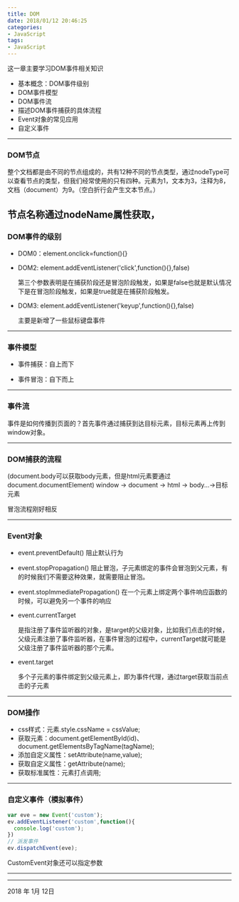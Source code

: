 ```yaml
---
title: DOM
date: 2018/01/12 20:46:25
categories:
- JavaScript
tags:
- JavaScript
---
```


这一章主要学习DOM事件相关知识
- 基本概念：DOM事件级别
- DOM事件模型
- DOM事件流
- 描述DOM事件捕获的具体流程
- Event对象的常见应用
- 自定义事件

<!-- more -->

------

### DOM节点

整个文档都是由不同的节点组成的，共有12种不同的节点类型，通过nodeType可以查看节点的类型，但我们经常使用的只有四种。元素为1，文本为3，注释为8，文档（document）为9。（空白折行会产生文本节点。）


节点名称通过nodeName属性获取，
---

### DOM事件的级别

- DOM0：element.onclick=function(){}

- DOM2: element.addEventListener('click',function(){},false)

  第三个参数表明是在捕获阶段还是冒泡阶段触发，如果是false也就是默认情况下是在冒泡阶段触发，如果是true就是在捕获阶段触发。

- DOM3: element.addEventListener('keyup',function(){},false)

    主要是新增了一些鼠标键盘事件

---

### 事件模型

- 事件捕获：自上而下

- 事件冒泡：自下而上

---



### 事件流

事件是如何传播到页面的？首先事件通过捕获到达目标元素，目标元素再上传到window对象。

---

### DOM捕获的流程
(document.body可以获取body元素，但是html元素要通过document.documentElement)
window -> document -> html -> body...->目标元素

冒泡流程刚好相反

---

### Event对象

- event.preventDefault()
  阻止默认行为

- event.stopPropagation()
  阻止冒泡，子元素绑定的事件会冒泡到父元素，有的时候我们不需要这种效果，就需要阻止冒泡。

- event.stopImmediatePropagation()
  在一个元素上绑定两个事件响应函数的时候，可以避免另一个事件的响应

- event.currentTarget

  是指注册了事件监听器的对象，是target的父级对象，比如我们点击的时候，父级元素注册了事件监听器，在事件冒泡的过程中，currentTarget就可能是父级注册了事件监听器的那个元素。

- event.target

  多个子元素的事件绑定到父级元素上，即为事件代理，通过target获取当前点击的子元素

---

### DOM操作

- css样式：元素.style.cssName = cssValue;
- 获取元素：document.getElementById(id)、document.getElementsByTagName(tagName);
- 添加自定义属性：setAttribute(name,value);
- 获取自定义属性：getAttribute(name);
- 获取标准属性：元素打点调用;


---

### 自定义事件（模拟事件）

```javascript
var eve = new Event('custom');
ev.addEventListener('custom',function(){
  console.log('custom');
})
// 派发事件
ev.dispatchEvent(eve);
```

CustomEvent对象还可以指定参数

---

------


2018 年 1月 12日

